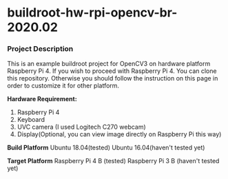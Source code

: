# buildroot-hw-rpi-opencv-br-2020.02

### Project Description
This is an example buildroot project for OpenCV3 on hardware platform Raspberry Pi 4.
If you wish to proceed with Raspberry Pi 4. You can clone this repository. Otherwise you should follow the instruction on this page in order to customize it for other platform.

**Hardware Requirement:**
1. Raspberry Pi 4
2. Keyboard
3. UVC camera (I used Logitech C270 webcam)
4. Display(Optional, you can view image directly on Raspberry Pi this way)

**Build Platform**
Ubuntu 18.04(tested)
Ubuntu 16.04(haven't tested yet)

**Target Platform**
Raspberry Pi 4 B (tested)
Raspberry Pi 3 B (haven't tested yet)




